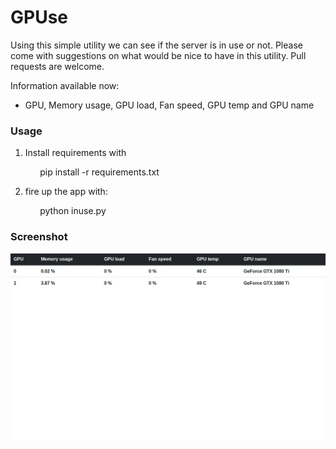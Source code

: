 

# GPUse

Using this simple utility we can see if the server is in use or not.
Please come with suggestions on what would be nice to have in this utility. 
Pull requests are welcome. 

Information available now: 

 - GPU, Memory usage, GPU load, Fan speed, GPU temp and GPU name


### Usage

1. Install requirements with

&nbsp;&nbsp;&nbsp;&nbsp;&nbsp;&nbsp;&nbsp;&nbsp;&nbsp;&nbsp;&nbsp;&nbsp;pip install -r requirements.txt
    
2. fire up the app with:

&nbsp;&nbsp;&nbsp;&nbsp;&nbsp;&nbsp;&nbsp;&nbsp;&nbsp;&nbsp;&nbsp;&nbsp;python inuse.py




### Screenshot

![GPUse](static/pictures/example.png)
